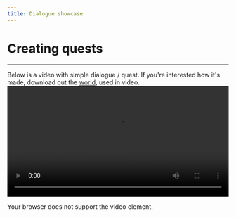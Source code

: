 ```yaml
---
title: Dialogue showcase
---
```



# Creating quests

---
Below is a video with simple dialogue / quest. If you're interested how it's made, download out the [world](../../assets/dialogue_world.zip), used in video.
<video controls="true" allowfullscreen="true" width="100%">
	<source src="../../assets/video/simple_dialogue_showcase.mkv" type="video/mp4">
	<p>Your browser does not support the video element.</p>
</video>
